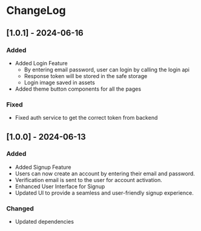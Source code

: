 # ChangeLog
## [1.0.1] - 2024-06-16
### Added
- Added Login Feature
  - By entering email password, user can login by calling the login api
  - Response token will be stored in the safe storage
  - Login image saved in assets
- Added theme button components for all the pages

### Fixed
- Fixed auth service to get the correct token from backend

## [1.0.0] - 2024-06-13
### Added
- Added Signup Feature
 - Users can now create an account by entering their email and password.
 - Verification email is sent to the user for account activation.
- Enhanced User Interface for Signup
 - Updated UI to provide a seamless and user-friendly signup experience.

### Changed
- Updated dependencies
